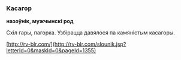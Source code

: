### Касагор
**назоўнік, мужчынскі род**

Схіл гары, пагорка. Узбірацца давялося па камяністым касагоры.

<a rel="author">[http://rv-blr.com/](http://rv-blr.com/slounik.jsp?letterId=0&maskId=0&pageId=1355)</a>
